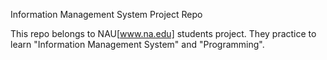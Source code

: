 Information Management System Project Repo

This repo belongs to NAU[www.na.edu] students project. They practice to learn "Information Management System" and "Programming".